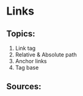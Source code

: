 # Links

## Topics:

1. Link tag
2. Relative & Absolute path
3. Anchor links
4. Tag base


## Sources:
